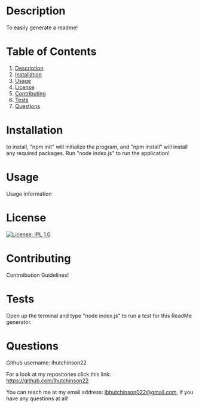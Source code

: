 
# Description 
To easily generate a readme!
# Table of Contents
1. [Description](#description)
2. [Installation](#installation)
3. [Usage](#usage)
4. [License](#license)
5. [Contributing](#contributing)
6. [Tests](#tests)
7. [Questions](#questions)

# Installation
to install, "npm init" will initialize the program, and "npm install" will install any required packages. Run "node index.js" to run the application!

# Usage
Usage information

# License
[![License: IPL 1.0](https://img.shields.io/badge/License-IPL%201.0-blue.svg)](https://opensource.org/licenses/IPL-1.0)

# Contributing
Controibution Guidelines!

# Tests
Open up the terminal and type "node index.js" to run a test for this ReadMe generator.

# Questions
Github username: lhutchinson22

For a look at my repositories click this link: https://github.com/lhutchinson22

You can reach me at my email address: lbhutchinson022@gmail.com, if you have any questions at all!